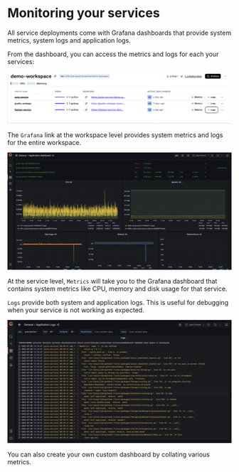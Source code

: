 # Monitoring your services

All service deployments come with Grafana dashboards that provide system metrics, system logs and application logs.

From the dashboard, you can access the metrics and logs for each your services:

![Logs and Metrics](../assets/logs-metrics.png)

The `Grafana` link at the workspace level provides system metrics and logs for the entire workspace.

![Grafana System Metrics](../assets/grafana.png)


At the service level, `Metrics` will take you to the Grafana dashboard that contains system metrics like CPU, memory and disk usage for that service.

`Logs` provide both system and application logs. This is useful for debugging when your service is not working as expected.

![Application logs](../assets/app-logs.png)

You can also create your own custom dashboard by collating various metrics.
